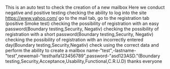 This is an auto test to check the creation of a new mailbox 
Here we conduct negative and positive testing 
checking the ability to log into the site https://www.yahoo.com/ go to the mail tab, go to the registration tab (positive Smoke test)
checking the possibility of registration with an easy password(Boundary testing,Security, Negativ)
checking the possibility of registration with a short password(Boundary testing,Security, Negativ)
checking the possibility of registration with an incorrectly entered day(Boundary testing,Security,Negativ)
check using the correct data and perform the ability to create a mailbox name-"test",-lastname-"test",newemail-"testhaifa123456789",password-"asd123ASD."(Boundary testing,Security,Acceptance,Usability,Functional,C.R.U.D)
thanks everyone
